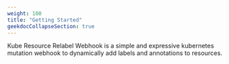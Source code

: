 ```yaml
---
weight: 100
title: "Getting Started"
geekdocCollapseSection: true
---
```


Kube Resource Relabel Webhook is a simple and expressive kubernetes mutation webhook to dynamically add labels and annotations to resources.

